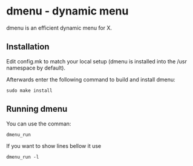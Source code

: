 dmenu - dynamic menu
====================
dmenu is an efficient dynamic menu for X.


Installation
------------
Edit config.mk to match your local setup (dmenu is installed into
the /usr namespace by default).

Afterwards enter the following command to build and install dmenu:

    sudo make install


Running dmenu
-------------
You can use the comman:

    dmenu_run

If you want to show lines bellow it use

    dmenu_run -l
